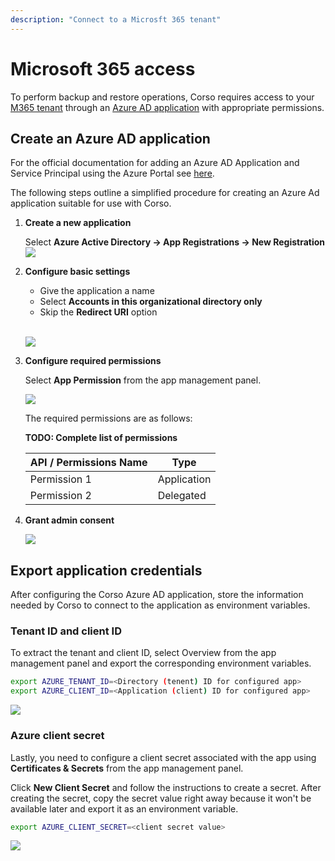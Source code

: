 ```yaml
---
description: "Connect to a Microsft 365 tenant"
---
```


# Microsoft 365 access

To perform backup and restore operations, Corso requires access to your [M365 tenant](/concepts#m365-concepts)
through an [Azure AD application](/concepts#m365-concepts) with appropriate permissions.  

## Create an Azure AD application

For the official documentation for adding an Azure AD Application and Service Principal using the Azure Portal see
[here](https://docs.microsoft.com/en-us/azure/active-directory/develop/howto-create-service-principal-portal).

The following steps outline a simplified procedure for creating an Azure Ad application suitable for use with Corso.

1. **Create a new application**

   Select **Azure Active Directory &#8594; App Registrations &#8594; New Registration**
   <img src="/img/m365app_create_new.png" className="guideImages"/>

2. **Configure basic settings**

   * Give the application a name
   * Select **Accounts in this organizational directory only**
   * Skip the **Redirect URI** option

   <br/><img src="/img/m365app_configure.png" className="guideImages"/>

3. **Configure required permissions**

   Select **App Permission** from the app management panel.

   <img src="/img/m365app_permissions.png" className="guideImages"/>

   The required permissions are as follows:

   **TODO: Complete list of permissions**

   | API / Permissions Name | Type |
   |--|--|
   | Permission 1 | Application |
   | Permission 2 | Delegated |

4. **Grant admin consent**

   <img src="/img/m365app_consent.png" className="guideImages"/>

## Export application credentials

After configuring the Corso Azure AD application, store the information needed by Corso to connect to the application
as environment variables.

### Tenant ID and client ID

To extract the tenant and client ID, select Overview from the app management panel and export the corresponding
environment variables.

```bash
export AZURE_TENANT_ID=<Directory (tenent) ID for configured app>
export AZURE_CLIENT_ID=<Application (client) ID for configured app>
```

<img src="/img/m365app_ids.png" className="guideImages"/>

### Azure client secret

Lastly, you need to configure a client secret associated with the app using **Certificates & Secrets** from the app
management panel.

Click **New Client Secret** and follow the instructions to create a secret. After creating the secret, copy the secret
value right away because it won't be available later and export it as an environment variable.

```bash
export AZURE_CLIENT_SECRET=<client secret value>
```

<img src="/img/m365app_secret.png" className="guideImages"/>
